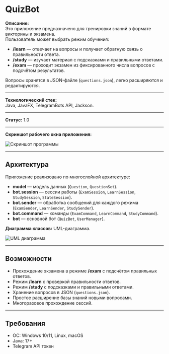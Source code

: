 # QuizBot

**Описание:**  
Это приложение предназначено для тренировки знаний в формате викторины и экзамена.  
Пользователь может выбрать режим обучения:  
- **/learn** — отвечает на вопросы и получает обратную связь о правильности ответа.  
- **/study** — изучает материал с подсказками и правильными ответами.  
- **/exam** — проходит экзамен из фиксированного числа вопросов с подсчётом результатов.  

Вопросы хранятся в JSON-файле (`questions.json`), легко расширяются и редактируются.

---

**Технологический стек:**  
Java, JavaFX, TelegramBots API, Jackson.

---

**Статус:** 1.0

---

**Скриншот рабочего окна приложения:**  

![Скриншот программы](https://github.com/user-attachments/assets/c376ff64-4c80-4461-9c91-7d40be45fbe1)

---

## Архитектура  

Приложение реализовано по многослойной архитектуре:

- **model** — модель данных (`Question`, `QuestionSet`).  
- **bot.session** — сессии работы (`ExamSession`, `LearnSession`, `StudySession`, `StateSession`).  
- **bot.sender** — обработка сообщений для каждого режима (`ExamSender`, `LearnSender`, `StudySender`).  
- **bot.command** — команды (`ExamCommand`, `LearnCommand`, `StudyCommand`).  
- **bot** — основной бот (`QuizBot`, `UserManager`).  

**Диаграмма классов:** UML-диаграмма.

![UML диаграмма](https://github.com/user-attachments/assets/fd52de3e-894b-4144-95b1-2ea3f4c9bce7)

---

## Возможности  

- Прохождение экзамена в режиме **/exam** с подсчётом правильных ответов.  
- Режим **/learn** с проверкой правильности ответов.  
- Режим **/study** с подсказками и правильными ответами.  
- Хранение вопросов в JSON (`questions.json`).  
- Простое расширение базы знаний новыми вопросами.  
- Многоразовое прохождение сессий.  

---

## Требования  

- ОС: Windows 10/11, Linux, macOS  
- Java: 17+  
- Telegram API токен
